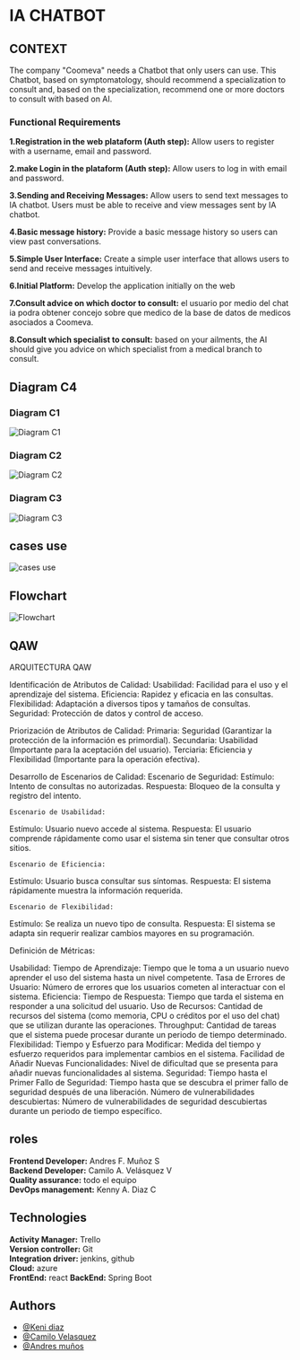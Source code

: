 
# IA CHATBOT

## CONTEXT
The company "Coomeva" needs a Chatbot that only users can use. This Chatbot, based on symptomatology, should recommend a specialization to consult and, based on the specialization, recommend one or more doctors to consult with based on AI.

### Functional Requirements 
**1.Registration in the web plataform (Auth step):**
Allow users to register with a username, email and password.

**2.make Login in the plataform (Auth step):**
Allow users to log in with  email and password.

**3.Sending and Receiving Messages:**
Allow users to send text messages to IA chatbot.
Users must be able to receive and view messages sent by IA chatbot.

**4.Basic message history:**
Provide a basic message history so users can view past conversations.

**5.Simple User Interface:**
Create a simple user interface that allows users to send and receive messages intuitively.

**6.Initial Platform:**
Develop the application initially on the web

**7.Consult advice on which doctor to consult:**
el usuario por medio del chat ia podra obtener concejo sobre que medico de la base de datos de medicos asociados a Coomeva.

**8.Consult which specialist to consult:**
based on your ailments, the AI should give you advice on which specialist from a medical branch to consult.

## Diagram C4

### Diagram C1
![Diagram C1](./documentationAssets/c1Coomeva.png)
### Diagram C2
![Diagram C2](./documentationAssets/c2Coomeva.png)
### Diagram C3
![Diagram C3](./documentationAssets/c3Coomeva.png)

## cases use
![cases use](./documentationAssets/useCases.png)

## Flowchart
![Flowchart](./documentationAssets/flowchart.jpg)

## QAW
ARQUITECTURA QAW

Identificación de Atributos de Calidad:
Usabilidad: Facilidad para el uso y el aprendizaje del sistema.
Eficiencia: Rapidez y eficacia en las consultas.
Flexibilidad: Adaptación a diversos tipos y tamaños de consultas.
Seguridad: Protección de datos y control de acceso.

Priorización de Atributos de Calidad:
Primaria: Seguridad (Garantizar la protección de la información es primordial).
Secundaria: Usabilidad (Importante para la aceptación del usuario).
Terciaria: Eficiencia y Flexibilidad (Importante para la operación efectiva).

Desarrollo de Escenarios de Calidad: 
Escenario de Seguridad:
Estímulo: Intento de consultas no autorizadas.
Respuesta: Bloqueo de la consulta y registro del intento.

	Escenario de Usabilidad:
Estímulo: Usuario nuevo accede al sistema.
Respuesta: El usuario comprende rápidamente como usar el sistema sin tener que consultar otros sitios.

	Escenario de Eficiencia:
Estímulo: Usuario busca consultar sus síntomas.
Respuesta: El sistema rápidamente muestra la información requerida. 

	Escenario de Flexibilidad:
Estímulo: Se realiza un nuevo tipo de consulta.
Respuesta: El sistema se adapta sin requerir realizar cambios mayores en su programación. 

Definición de Métricas:

Usabilidad:
Tiempo de Aprendizaje: Tiempo que le toma a un usuario nuevo aprender el uso del sistema hasta un nivel competente.
Tasa de Errores de Usuario: Número de errores que los usuarios cometen al interactuar con el sistema.
Eficiencia:
Tiempo de Respuesta: Tiempo que tarda el sistema en responder a una solicitud del usuario.
Uso de Recursos: Cantidad de recursos del sistema (como memoria, CPU o créditos por el uso del chat) que se utilizan durante las operaciones. 
Throughput: Cantidad de tareas que el sistema puede procesar durante un periodo de tiempo determinado.
Flexibilidad:
Tiempo y Esfuerzo para Modificar: Medida del tiempo y esfuerzo requeridos para implementar cambios en el sistema.
Facilidad de Añadir Nuevas Funcionalidades: Nivel de dificultad que se presenta para añadir nuevas funcionalidades al sistema.
Seguridad:
Tiempo hasta el Primer Fallo de Seguridad: Tiempo hasta que se descubra el primer fallo de seguridad después de una liberación. 
Número de vulnerabilidades descubiertas: Número de vulnerabilidades de seguridad descubiertas durante un periodo de tiempo específico.


## roles
**Frontend Developer:** Andres F. Muñoz S  
**Backend Developer:** Camilo A. Velásquez V   
**Quality assurance:** todo el equipo  
**DevOps management:** Kenny A. Diaz C 

## Technologies
**Activity Manager:** Trello     
**Version controller:** Git     
**Integration driver:** jenkins, github     
**Cloud:** azure    
**FrontEnd:** react 
**BackEnd:** Spring Boot    

## Authors

-   [@Keni diaz](https://github.com/kennydiaz1)
-   [@Camilo Velasquez](https://www.github.com/zarrok2112)
-   [@Andres muños](https://github.com/Andressann)

